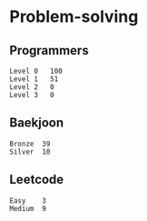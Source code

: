 # Problem-solving 

## Programmers
```
Level 0	  100
Level 1   51
Level 2   0
Level 3   0
```


## Baekjoon
```
Bronze	39
Silver  10
```

## Leetcode
```
Easy    3
Medium  9
```
